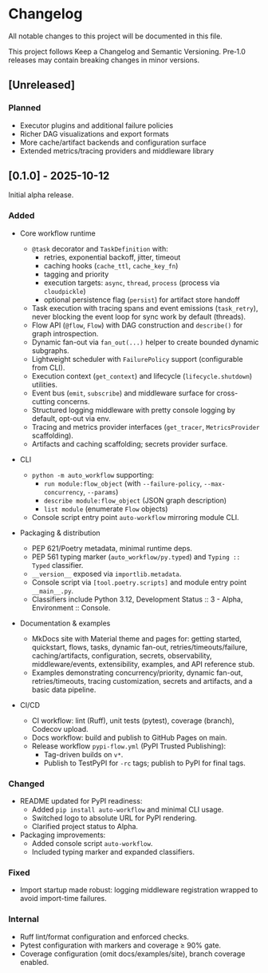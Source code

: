 # Changelog

All notable changes to this project will be documented in this file.

This project follows Keep a Changelog and Semantic Versioning. Pre‑1.0 releases may contain breaking changes in minor versions.

## [Unreleased]
### Planned
- Executor plugins and additional failure policies
- Richer DAG visualizations and export formats
- More cache/artifact backends and configuration surface
- Extended metrics/tracing providers and middleware library

## [0.1.0] - 2025-10-12
Initial alpha release.

### Added
- Core workflow runtime
	- `@task` decorator and `TaskDefinition` with:
		- retries, exponential backoff, jitter, timeout
		- caching hooks (`cache_ttl`, `cache_key_fn`)
		- tagging and priority
		- execution targets: `async`, `thread`, `process` (process via `cloudpickle`)
		- optional persistence flag (`persist`) for artifact store handoff
	- Task execution with tracing spans and event emissions (`task_retry`), never blocking the event loop for sync work by default (threads).
	- Flow API (`@flow`, `Flow`) with DAG construction and `describe()` for graph introspection.
	- Dynamic fan-out via `fan_out(...)` helper to create bounded dynamic subgraphs.
	- Lightweight scheduler with `FailurePolicy` support (configurable from CLI).
	- Execution context (`get_context`) and lifecycle (`lifecycle.shutdown`) utilities.
	- Event bus (`emit`, `subscribe`) and middleware surface for cross-cutting concerns.
	- Structured logging middleware with pretty console logging by default, opt-out via env.
	- Tracing and metrics provider interfaces (`get_tracer`, `MetricsProvider` scaffolding).
	- Artifacts and caching scaffolding; secrets provider surface.

- CLI
	- `python -m auto_workflow` supporting:
		- `run module:flow_object` (with `--failure-policy`, `--max-concurrency`, `--params`)
		- `describe module:flow_object` (JSON graph description)
		- `list module` (enumerate `Flow` objects)
	- Console script entry point `auto-workflow` mirroring module CLI.

- Packaging & distribution
	- PEP 621/Poetry metadata, minimal runtime deps.
	- PEP 561 typing marker (`auto_workflow/py.typed`) and `Typing :: Typed` classifier.
	- `__version__` exposed via `importlib.metadata`.
	- Console script via `[tool.poetry.scripts]` and module entry point `__main__.py`.
	- Classifiers include Python 3.12, Development Status :: 3 - Alpha, Environment :: Console.

- Documentation & examples
	- MkDocs site with Material theme and pages for: getting started, quickstart, flows, tasks, dynamic fan-out, retries/timeouts/failure, caching/artifacts, configuration, secrets, observability, middleware/events, extensibility, examples, and API reference stub.
	- Examples demonstrating concurrency/priority, dynamic fan-out, retries/timeouts, tracing customization, secrets and artifacts, and a basic data pipeline.

- CI/CD
	- CI workflow: lint (Ruff), unit tests (pytest), coverage (branch), Codecov upload.
	- Docs workflow: build and publish to GitHub Pages on main.
	- Release workflow `pypi-flow.yml` (PyPI Trusted Publishing):
		- Tag-driven builds on `v*`.
		- Publish to TestPyPI for `-rc` tags; publish to PyPI for final tags.

### Changed
- README updated for PyPI readiness:
	- Added `pip install auto-workflow` and minimal CLI usage.
	- Switched logo to absolute URL for PyPI rendering.
	- Clarified project status to Alpha.
- Packaging improvements:
	- Added console script `auto-workflow`.
	- Included typing marker and expanded classifiers.

### Fixed
- Import startup made robust: logging middleware registration wrapped to avoid import-time failures.

### Internal
- Ruff lint/format configuration and enforced checks.
- Pytest configuration with markers and coverage ≥ 90% gate.
- Coverage configuration (omit docs/examples/site), branch coverage enabled.

